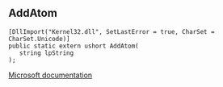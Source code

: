 ## AddAtom

```
[DllImport("Kernel32.dll", SetLastError = true, CharSet = CharSet.Unicode)]
public static extern ushort AddAtom(
   string lpString
);
```

[Microsoft documentation](https://docs.microsoft.com/en-us/windows/win32/api/winbase/nf-winbase-addatom)
